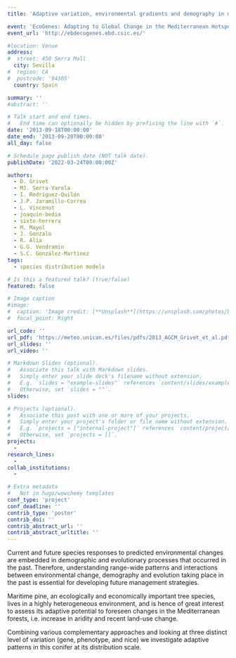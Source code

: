 ```yaml
---
title: 'Adaptive variation, environmental gradients and demography in maritime pine: from genes to phenotypes and niches'

event: 'EcoGenes: Adapting to Global Change in the Mediterranean Hotspot'
event_url: 'http://ebdecogenes.ebd.csic.es/'

#location: Venue
address:
#  street: 450 Serra Mall
  city: Sevilla
#  region: CA
#  postcode: '94305'
  country: Spain

summary: ''
#abstract: ''

# Talk start and end times.
#   End time can optionally be hidden by prefixing the line with `#`.
date: '2013-09-18T00:00:00'
date_end: '2013-09-20T00:00:00'
all_day: false

# Schedule page publish date (NOT talk date).
publishDate: '2022-03-24T00:00:00Z'

authors: 
  - D. Grivet
  - MJ. Serra-Varela
  - I. Rodríguez-Quilón
  - J.P. Jaramillo-Correa
  - L. Vincenot
  - joaquin-bedia
  - sixto-herrera
  - M. Mayol
  - J. Gonzalo
  - R. Alía
  - G.G. Vendramin
  - S.C. González-Martínez
tags: 
  - species distribution models

# Is this a featured talk? (true/false)
featured: false

# Image caption
#image:
#  caption: 'Image credit: [**Unsplash**](https://unsplash.com/photos/bzdhc5b3Bxs)'
#  focal_point: Right

url_code: ''
url_pdf: 'https://meteo.unican.es/files/pdfs/2013_AGCM_Grivet_et_al.pdf'
url_slides: ''
url_video: ''

# Markdown Slides (optional).
#   Associate this talk with Markdown slides.
#   Simply enter your slide deck's filename without extension.
#   E.g. `slides = "example-slides"` references `content/slides/example-slides.md`.
#   Otherwise, set `slides = ""`.
slides:

# Projects (optional).
#   Associate this post with one or more of your projects.
#   Simply enter your project's folder or file name without extension.
#   E.g. `projects = ["internal-project"]` references `content/project/deep-learning/index.md`.
#   Otherwise, set `projects = []`.
projects: 
  - 
research_lines: 
  - 
collab_institutions: 
  - 

# Extra metadata
#   Not in hugo/wowchemy templates
conf_type: 'project'
conf_deadline: ''
contrib_type: 'poster'
contrib_doi: ''
contrib_abstract_url: ''
contrib_abstract_urltitle: ''
---
```


Current and future species responses to predicted environmental changes are embedded in demographic and evolutionary processes that occurred in the past. Therefore, understanding range-wide patterns and interactions between environmental change, demography and evolution taking place in the past is essential for developing future management strategies.

Maritime pine, an ecologically and economically important tree species, lives in a highly heterogeneous environment, and is hence of great interest to assess its adaptive potential to foreseen changes in the Mediterranean forests, i.e. increase in aridity and recent land-use change. 

Combining various complementary approaches and looking at three distinct level of variation (gene, phenotype, and nice) we investigate adaptive patterns in this conifer at its distribution scale.
